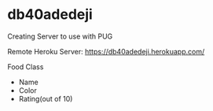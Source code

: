 # db40adedeji

Creating Server to use with PUG

Remote Heroku Server: https://db40adedeji.herokuapp.com/

Food Class

* Name
* Color
* Rating(out of 10)
